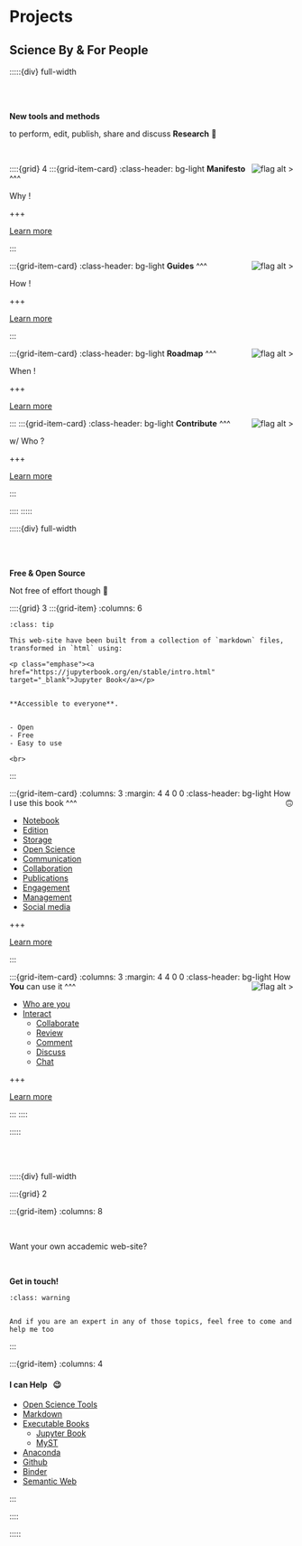 # Projects


## **Science By & For People** 

:::::{div} full-width

<br>
<br>

<p class="emphase2"> <strong>New tools and methods </strong></p>

<p class="emphase"> to perform, edit, publish, share and discuss <strong>Research</strong> 📖</p>

<br>

::::{grid} 4
:::{grid-item-card}
:class-header: bg-light 
<span style="float: right">![flag alt >](_static/Svg_icons/fist-svgrepo-com.svg)</span> **Manifesto**  
^^^

<span class="hovertext" data-hover="What are the issues I am trying to solve and what are the values I defend">Why !</span>

+++

[Learn more](Projects/Manifesto)

:::

:::{grid-item-card}
:class-header: bg-light
<span style="float: right">![flag alt >](_static/Svg_icons/version-svgrepo-com.svg)</span> **Guides** 
^^^

<span class="hovertext" data-hover="How do I (and potentially you) use online books and how you can interact with them">How !</span>


+++

[Learn more](Projects/How_do/How_main)

:::

:::{grid-item-card}
:class-header: bg-light
<span style="float: right">![flag alt >](_static/Svg_icons/location-on-road-svgrepo-com.svg)</span>
**Roadmap**
^^^

<span class="hovertext" data-hover="What I am aiming to achieve with this project, and at what stage we are at.">When !</span>

+++

[Learn more](Projects/Roadmap)

:::
:::{grid-item-card}
:class-header: bg-light
<span style="float: right">![flag alt >](_static/Svg_icons/handshake-deal-svgrepo-com.svg)</span> **Contribute**
^^^

<span class="hovertext" data-hover="Everybody really so come and help">w/ Who ?</span>

+++

[Learn more](Projects/Contribute)


:::

::::
:::::


:::::{div} full-width

<br>
<br>

<p class="emphase2"><strong>Free & Open Source </strong></p>

<p class="emphase">Not free of effort though 💪</p>

::::{grid} 3
:::{grid-item}
:columns: 6 


```{admonition} Jupyter Book
:class: tip

This web-site have been built from a collection of `markdown` files, transformed in `html` using:

<p class="emphase"><a href="https://jupyterbook.org/en/stable/intro.html" target="_blank">Jupyter Book</a></p>


**Accessible to everyone**.


- Open
- Free
- Easy to use

<br>

```

:::

:::{grid-item-card}
:columns: 3
:margin: 4 4 0 0
:class-header: bg-light
How I use this book <span style="float: right">🙃</span> 
^^^

- [Notebook](content:references:How_do_I_Title1)
- [Edition](content:references:How_do_I_Title2)
- [Storage](content:references:How_do_I_Title3)
- [Open Science](content:references:How_do_I_Title4)
- [Communication](content:references:How_do_I_Title5)
- [Collaboration](content:references:How_do_I_Title6)
- [Publications](content:references:How_do_I_Title7)
- [Engagement](content:references:How_do_I_Title8)
- [Management](content:references:How_do_I_Title9)
- [Social media](content:references:How_do_I_Title10)

+++

[Learn more](Projects/How_do/How_do_I)

:::

:::{grid-item-card}
:columns: 3
:margin: 4 4 0 0
:class-header: bg-light
<span style="float: right">![flag alt >](_static/Svg_icons/hands-and-leaves-svgrepo-com.svg)</span> How **You** can use it
^^^

- [Who are you](content:references:How_can_you_Title1)   
- [Interact](content:references:How_can_you_Title2)
    - [Collaborate](content:references:How_can_you_Title2.1)
    - [Review](content:references:How_can_you_Title2.2)
    - [Comment](content:references:How_can_you_Title2.3)
    - [Discuss](content:references:How_can_you_Title2.4)
    - [Chat](content:references:How_can_you_Title2.5)


+++

[Learn more](Projects/How_do/How_can_you)

:::
::::

:::::


<br>
<br>

:::::{div} full-width

::::{grid} 2

:::{grid-item}
:columns: 8 

<br>

<p class="emphase"> Want your own accademic web-site?</p>

<br>

<p class="emphase2"> <strong> Get in touch! </strong> </p>

```{admonition} Help
:class: warning


And if you are an expert in any of those topics, feel free to come and help me too  

```


:::


:::{grid-item}
:columns: 4 


<h4>I can <strong>Help</strong> &nbsp; 😉</h4>

- [Open Science Tools](Appendix/Help/OpenScience/Open_Science)
- [Markdown](Appendix/Help/Markdown/Markdown)
- [Executable Books](Appendix/Help/Executable-Book/Executable-Book)
    - [Jupyter Book](Appendix/Help/Executable-Book/Jupyter)
    - [MyST](Appendix/Help/Executable-Book/MyST)
- [Anaconda](Appendix/Help/Anaconda/Anaconda_JB)
- [Github](Appendix/Help/Github/Github_JB)
- [Binder](Appendix/Help/Binder/Binder_JB)
- [Semantic Web](Appendix/Help/SemanticWeb/SemanticWeb)

:::

::::

:::::

